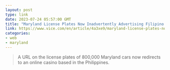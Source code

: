 ```yaml
---
layout: post
type: link
date: 2023-07-24 05:57:00 GMT
title: "Maryland License Plates Now Inadvertently Advertising Filipino Online Casino"
link: https://www.vice.com/en/article/4a3xe9/maryland-license-plates-now-inadvertently-advertising-filipino-online-casino
categories:
- web
- maryland
---
```

<blockquote>A URL on the license plates of 800,000 Maryland cars now redirects to an online casino based in the Philippines.</blockquote>
